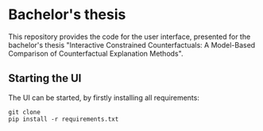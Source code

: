 # Bachelor's thesis

This repository provides the code for the user interface, presented for the bachelor's thesis "Interactive Constrained Counterfactuals: A Model-Based Comparison of Counterfactual Explanation Methods". 

## Starting the UI
The UI can be started, by firstly installing all requirements: 
```
git clone 
pip install -r requirements.txt

```
